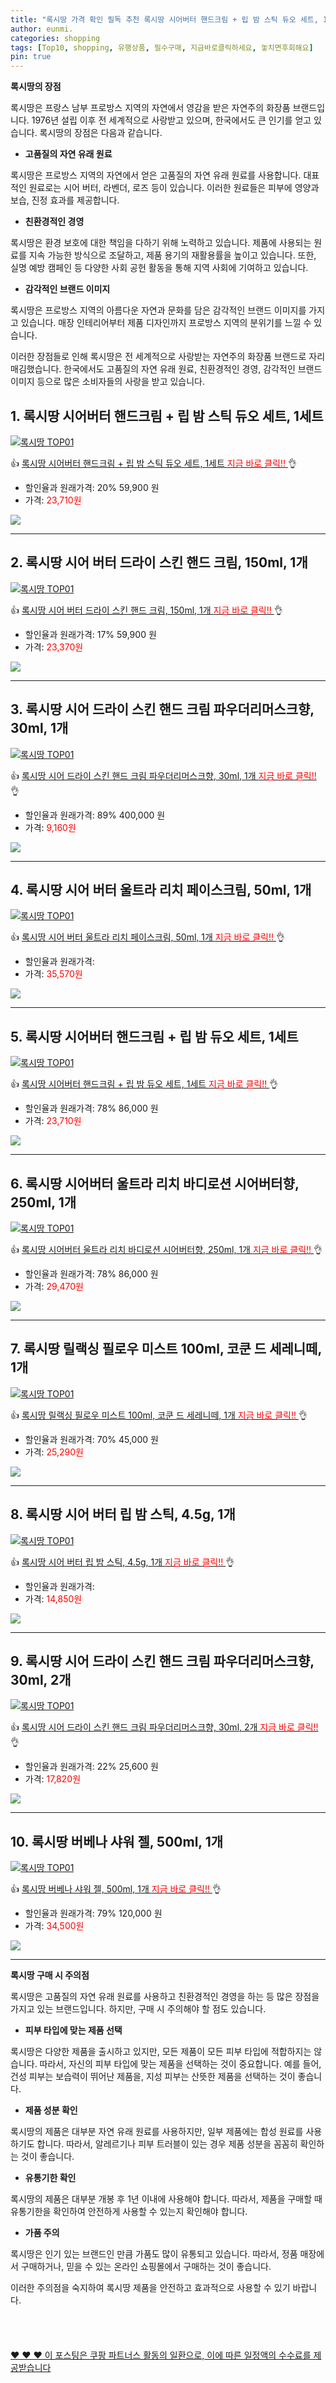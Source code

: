 ```yaml
---
title: "록시땅 가격 확인 필독 추천 록시땅 시어버터 핸드크림 + 립 밤 스틱 듀오 세트, 1세트 비교 장점 구매가이드"
author: eunmi.
categories: shopping
tags: [Top10, shopping, 유행상품, 필수구매, 지금바로클릭하세요, 놓치면후회해요]
pin: true
---
```

**록시땅의 장점**

록시땅은 프랑스 남부 프로방스 지역의 자연에서 영감을 받은 자연주의 화장품 브랜드입니다. 1976년 설립 이후 전 세계적으로 사랑받고 있으며, 한국에서도 큰 인기를 얻고 있습니다. 록시땅의 장점은 다음과 같습니다.

* **고품질의 자연 유래 원료**

록시땅은 프로방스 지역의 자연에서 얻은 고품질의 자연 유래 원료를 사용합니다. 대표적인 원료로는 시어 버터, 라벤더, 로즈 등이 있습니다. 이러한 원료들은 피부에 영양과 보습, 진정 효과를 제공합니다.

* **친환경적인 경영**

록시땅은 환경 보호에 대한 책임을 다하기 위해 노력하고 있습니다. 제품에 사용되는 원료를 지속 가능한 방식으로 조달하고, 제품 용기의 재활용률을 높이고 있습니다. 또한, 실명 예방 캠페인 등 다양한 사회 공헌 활동을 통해 지역 사회에 기여하고 있습니다.

* **감각적인 브랜드 이미지**

록시땅은 프로방스 지역의 아름다운 자연과 문화를 담은 감각적인 브랜드 이미지를 가지고 있습니다. 매장 인테리어부터 제품 디자인까지 프로방스 지역의 분위기를 느낄 수 있습니다.

이러한 장점들로 인해 록시땅은 전 세계적으로 사랑받는 자연주의 화장품 브랜드로 자리매김했습니다. 한국에서도 고품질의 자연 유래 원료, 친환경적인 경영, 감각적인 브랜드 이미지 등으로 많은 소비자들의 사랑을 받고 있습니다.

   

## 1. 록시땅 시어버터 핸드크림 + 립 밤 스틱 듀오 세트, 1세트

[![록시땅 TOP01](https://thumbnail8.coupangcdn.com/thumbnails/remote/230x230ex/image/retail/images/2631122509342765-3120e8ff-086b-4054-8bc5-8380bb7857c4.jpg)](https://link.coupang.com/re/AFFSDP?lptag=AF3617701&subid=GithubCoopas&pageKey=6928110787&traceid=V0-153&itemId=16754907352&vendorItemId=83936461906)


👍 [록시땅 시어버터 핸드크림 + 립 밤 스틱 듀오 세트, 1세트 <font color=red> 지금 바로 클릭!! </font> ](https://link.coupang.com/re/AFFSDP?lptag=AF3617701&subid=GithubCoopas&pageKey=6928110787&traceid=V0-153&itemId=16754907352&vendorItemId=83936461906) 👌 


- 할인율과 원래가격: 20%  59,900   원
- 가격: <span style='color:red'>23,710원</span>

[![](/discount_price.png)](https://link.coupang.com/re/AFFSDP?lptag=AF3617701&subid=GithubCoopas&pageKey=6928110787&traceid=V0-153&itemId=16754907352&vendorItemId=83936461906)

---


   

## 2. 록시땅 시어 버터 드라이 스킨 핸드 크림, 150ml, 1개

[![록시땅 TOP01](https://thumbnail9.coupangcdn.com/thumbnails/remote/230x230ex/image/retail/images/2699440132832552-4f392496-ffac-4fd0-8a37-75dc3e521fa4.jpg)](https://link.coupang.com/re/AFFSDP?lptag=AF3617701&subid=GithubCoopas&pageKey=6550070267&traceid=V0-153&itemId=17207508813&vendorItemId=82029477021)


👍 [록시땅 시어 버터 드라이 스킨 핸드 크림, 150ml, 1개 <font color=red> 지금 바로 클릭!! </font> ](https://link.coupang.com/re/AFFSDP?lptag=AF3617701&subid=GithubCoopas&pageKey=6550070267&traceid=V0-153&itemId=17207508813&vendorItemId=82029477021) 👌 


- 할인율과 원래가격: 17%  59,900   원
- 가격: <span style='color:red'>23,370원</span>

[![](/discount_price.png)](https://link.coupang.com/re/AFFSDP?lptag=AF3617701&subid=GithubCoopas&pageKey=6550070267&traceid=V0-153&itemId=17207508813&vendorItemId=82029477021)

---


   

## 3. 록시땅 시어 드라이 스킨 핸드 크림 파우더리머스크향, 30ml, 1개

[![록시땅 TOP01](https://thumbnail10.coupangcdn.com/thumbnails/remote/230x230ex/image/rs_quotation_api/yxymjga9/7f06e7aa27a44bc295de37d225f4df9a.jpg)](https://link.coupang.com/re/AFFSDP?lptag=AF3617701&subid=GithubCoopas&pageKey=6550070267&traceid=V0-153&itemId=14619055852&vendorItemId=81860728765)


👍 [록시땅 시어 드라이 스킨 핸드 크림 파우더리머스크향, 30ml, 1개 <font color=red> 지금 바로 클릭!! </font> ](https://link.coupang.com/re/AFFSDP?lptag=AF3617701&subid=GithubCoopas&pageKey=6550070267&traceid=V0-153&itemId=14619055852&vendorItemId=81860728765) 👌 


- 할인율과 원래가격: 89%  400,000   원
- 가격: <span style='color:red'>9,160원</span>

[![](/discount_price.png)](https://link.coupang.com/re/AFFSDP?lptag=AF3617701&subid=GithubCoopas&pageKey=6550070267&traceid=V0-153&itemId=14619055852&vendorItemId=81860728765)

---


   

## 4. 록시땅 시어 버터 울트라 리치 페이스크림, 50ml, 1개

[![록시땅 TOP01](https://thumbnail9.coupangcdn.com/thumbnails/remote/230x230ex/image/retail/images/1196376635270017-9fd6a05f-2bd6-4d33-a665-ffc75eda460f.jpg)](https://link.coupang.com/re/AFFSDP?lptag=AF3617701&subid=GithubCoopas&pageKey=6930070140&traceid=V0-153&itemId=16766547826&vendorItemId=83947831561)


👍 [록시땅 시어 버터 울트라 리치 페이스크림, 50ml, 1개 <font color=red> 지금 바로 클릭!! </font> ](https://link.coupang.com/re/AFFSDP?lptag=AF3617701&subid=GithubCoopas&pageKey=6930070140&traceid=V0-153&itemId=16766547826&vendorItemId=83947831561) 👌 


- 할인율과 원래가격: 
- 가격: <span style='color:red'>35,570원</span>

[![](/discount_price.png)](https://link.coupang.com/re/AFFSDP?lptag=AF3617701&subid=GithubCoopas&pageKey=6930070140&traceid=V0-153&itemId=16766547826&vendorItemId=83947831561)

---


   

## 5. 록시땅 시어버터 핸드크림 + 립 밤 듀오 세트, 1세트

[![록시땅 TOP01](https://thumbnail8.coupangcdn.com/thumbnails/remote/230x230ex/image/retail/images/120042713102678-f0255713-a8b6-4974-8b85-d41201edef40.jpg)](https://link.coupang.com/re/AFFSDP?lptag=AF3617701&subid=GithubCoopas&pageKey=6729627290&traceid=V0-153&itemId=15675972869&vendorItemId=82891437019)


👍 [록시땅 시어버터 핸드크림 + 립 밤 듀오 세트, 1세트 <font color=red> 지금 바로 클릭!! </font> ](https://link.coupang.com/re/AFFSDP?lptag=AF3617701&subid=GithubCoopas&pageKey=6729627290&traceid=V0-153&itemId=15675972869&vendorItemId=82891437019) 👌 


- 할인율과 원래가격: 78%  86,000   원
- 가격: <span style='color:red'>23,710원</span>

[![](/discount_price.png)](https://link.coupang.com/re/AFFSDP?lptag=AF3617701&subid=GithubCoopas&pageKey=6729627290&traceid=V0-153&itemId=15675972869&vendorItemId=82891437019)

---


   

## 6. 록시땅 시어버터 울트라 리치 바디로션 시어버터향, 250ml, 1개

[![록시땅 TOP01](https://thumbnail8.coupangcdn.com/thumbnails/remote/230x230ex/image/retail/images/2536138513065179-8a6b555d-4728-4373-9db8-d17dc4972a97.jpg)](https://link.coupang.com/re/AFFSDP?lptag=AF3617701&subid=GithubCoopas&pageKey=4744079243&traceid=V0-153&itemId=6031465000&vendorItemId=3932653111)


👍 [록시땅 시어버터 울트라 리치 바디로션 시어버터향, 250ml, 1개 <font color=red> 지금 바로 클릭!! </font> ](https://link.coupang.com/re/AFFSDP?lptag=AF3617701&subid=GithubCoopas&pageKey=4744079243&traceid=V0-153&itemId=6031465000&vendorItemId=3932653111) 👌 


- 할인율과 원래가격: 78%  86,000   원
- 가격: <span style='color:red'>29,470원</span>

[![](/discount_price.png)](https://link.coupang.com/re/AFFSDP?lptag=AF3617701&subid=GithubCoopas&pageKey=4744079243&traceid=V0-153&itemId=6031465000&vendorItemId=3932653111)

---


   

## 7. 록시땅 릴랙싱 필로우 미스트 100ml, 코쿤 드 세레니떼, 1개

[![록시땅 TOP01](https://thumbnail10.coupangcdn.com/thumbnails/remote/230x230ex/image/retail/images/2622356619967934-509c7c12-a35d-4af2-9c50-ffca4e85c8f9.jpg)](https://link.coupang.com/re/AFFSDP?lptag=AF3617701&subid=GithubCoopas&pageKey=1080326737&traceid=V0-153&itemId=2032430262&vendorItemId=70031882143)


👍 [록시땅 릴랙싱 필로우 미스트 100ml, 코쿤 드 세레니떼, 1개 <font color=red> 지금 바로 클릭!! </font> ](https://link.coupang.com/re/AFFSDP?lptag=AF3617701&subid=GithubCoopas&pageKey=1080326737&traceid=V0-153&itemId=2032430262&vendorItemId=70031882143) 👌 


- 할인율과 원래가격: 70%  45,000   원
- 가격: <span style='color:red'>25,290원</span>

[![](/discount_price.png)](https://link.coupang.com/re/AFFSDP?lptag=AF3617701&subid=GithubCoopas&pageKey=1080326737&traceid=V0-153&itemId=2032430262&vendorItemId=70031882143)

---


   

## 8. 록시땅 시어 버터 립 밤 스틱, 4.5g, 1개

[![록시땅 TOP01](https://thumbnail7.coupangcdn.com/thumbnails/remote/230x230ex/image/retail/images/2641871175810293-308d3952-5c05-495e-b3e2-c206d54c1f62.jpg)](https://link.coupang.com/re/AFFSDP?lptag=AF3617701&subid=GithubCoopas&pageKey=4744079225&traceid=V0-153&itemId=6031464981&vendorItemId=3149447416)


👍 [록시땅 시어 버터 립 밤 스틱, 4.5g, 1개 <font color=red> 지금 바로 클릭!! </font> ](https://link.coupang.com/re/AFFSDP?lptag=AF3617701&subid=GithubCoopas&pageKey=4744079225&traceid=V0-153&itemId=6031464981&vendorItemId=3149447416) 👌 


- 할인율과 원래가격: 
- 가격: <span style='color:red'>14,850원</span>

[![](/discount_price.png)](https://link.coupang.com/re/AFFSDP?lptag=AF3617701&subid=GithubCoopas&pageKey=4744079225&traceid=V0-153&itemId=6031464981&vendorItemId=3149447416)

---


   

## 9. 록시땅 시어 드라이 스킨 핸드 크림 파우더리머스크향, 30ml, 2개

[![록시땅 TOP01](https://thumbnail9.coupangcdn.com/thumbnails/remote/230x230ex/image/retail/images/513897256402816-81cafb0f-7b68-4404-b668-3685da2f604d.jpg)](https://link.coupang.com/re/AFFSDP?lptag=AF3617701&subid=GithubCoopas&pageKey=6550070267&traceid=V0-153&itemId=15245202186&vendorItemId=85007414422)


👍 [록시땅 시어 드라이 스킨 핸드 크림 파우더리머스크향, 30ml, 2개 <font color=red> 지금 바로 클릭!! </font> ](https://link.coupang.com/re/AFFSDP?lptag=AF3617701&subid=GithubCoopas&pageKey=6550070267&traceid=V0-153&itemId=15245202186&vendorItemId=85007414422) 👌 


- 할인율과 원래가격: 22%  25,600   원
- 가격: <span style='color:red'>17,820원</span>

[![](/discount_price.png)](https://link.coupang.com/re/AFFSDP?lptag=AF3617701&subid=GithubCoopas&pageKey=6550070267&traceid=V0-153&itemId=15245202186&vendorItemId=85007414422)

---


   

## 10. 록시땅 버베나 샤워 젤, 500ml, 1개

[![록시땅 TOP01](https://thumbnail8.coupangcdn.com/thumbnails/remote/230x230ex/image/product/image/vendoritem/2019/04/08/3930757956/e07c8032-425d-47e5-840b-e99125d5759c.jpg)](https://link.coupang.com/re/AFFSDP?lptag=AF3617701&subid=GithubCoopas&pageKey=4744079220&traceid=V0-153&itemId=17916202104&vendorItemId=87426183489)


👍 [록시땅 버베나 샤워 젤, 500ml, 1개 <font color=red> 지금 바로 클릭!! </font> ](https://link.coupang.com/re/AFFSDP?lptag=AF3617701&subid=GithubCoopas&pageKey=4744079220&traceid=V0-153&itemId=17916202104&vendorItemId=87426183489) 👌 


- 할인율과 원래가격: 79%  120,000   원
- 가격: <span style='color:red'>34,500원</span>

[![](/discount_price.png)](https://link.coupang.com/re/AFFSDP?lptag=AF3617701&subid=GithubCoopas&pageKey=4744079220&traceid=V0-153&itemId=17916202104&vendorItemId=87426183489)

---
**록시땅 구매 시 주의점**

록시땅은 고품질의 자연 유래 원료를 사용하고 친환경적인 경영을 하는 등 많은 장점을 가지고 있는 브랜드입니다. 하지만, 구매 시 주의해야 할 점도 있습니다.

* **피부 타입에 맞는 제품 선택**

록시땅은 다양한 제품을 출시하고 있지만, 모든 제품이 모든 피부 타입에 적합하지는 않습니다. 따라서, 자신의 피부 타입에 맞는 제품을 선택하는 것이 중요합니다. 예를 들어, 건성 피부는 보습력이 뛰어난 제품을, 지성 피부는 산뜻한 제품을 선택하는 것이 좋습니다.

* **제품 성분 확인**

록시땅의 제품은 대부분 자연 유래 원료를 사용하지만, 일부 제품에는 합성 원료를 사용하기도 합니다. 따라서, 알레르기나 피부 트러블이 있는 경우 제품 성분을 꼼꼼히 확인하는 것이 좋습니다.

* **유통기한 확인**

록시땅의 제품은 대부분 개봉 후 1년 이내에 사용해야 합니다. 따라서, 제품을 구매할 때 유통기한을 확인하여 안전하게 사용할 수 있는지 확인해야 합니다.

* **가품 주의**

록시땅은 인기 있는 브랜드인 만큼 가품도 많이 유통되고 있습니다. 따라서, 정품 매장에서 구매하거나, 믿을 수 있는 온라인 쇼핑몰에서 구매하는 것이 좋습니다.

이러한 주의점을 숙지하여 록시땅 제품을 안전하고 효과적으로 사용할 수 있기 바랍니다.<br><br><br><br><br> [ ❤ ❤ ❤ 이 포스팅은 쿠팡 파트너스 활동의 일환으로, 이에 따른 일정액의 수수료를 제공받습니다](https://link.coupang.com/a/bcEFyh)